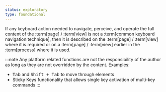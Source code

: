 ```yaml
---
status: exploratory
type: foundational
---
```


If any keyboard action needed to navigate, perceive, and operate the full content of the :term[page] / :term[view] is not a :term[common keyboard navigation technique], then it is described on the :term[page] / :term[view] where it is required or on a :term[page] / :term[view] earlier in the :term[process] where it is used. 

:::note
Any platform related functions are not the responsibility of the author as long as they are not overridden by the content. Examples:

- <kbd>Tab</kbd> and <kbd><kbd>Shift</kbd> + <kbd>Tab</kbd></kbd> to move through elements
- Sticky Keys functionality that allows single key activation of multi-key commands
:::
